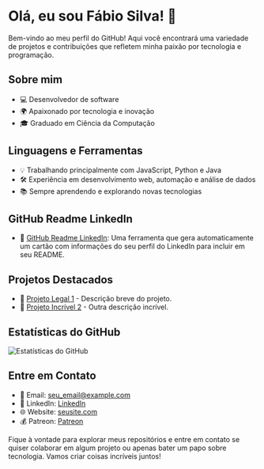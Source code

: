 # Olá, eu sou Fábio Silva! 👋

Bem-vindo ao meu perfil do GitHub! Aqui você encontrará uma variedade de projetos e contribuições que refletem minha paixão por tecnologia e programação.

## Sobre mim

- 💻 Desenvolvedor de software
- 🌍 Apaixonado por tecnologia e inovação
- 🎓 Graduado em Ciência da Computação

## Linguagens e Ferramentas

- 💡 Trabalhando principalmente com JavaScript, Python e Java
- 🛠️ Experiência em desenvolvimento web, automação e análise de dados
- 📚 Sempre aprendendo e explorando novas tecnologias

## GitHub Readme LinkedIn

- 💼 [GitHub Readme LinkedIn](https://www.linkedin.com/in/fabio-silva-85829220b/): Uma ferramenta que gera automaticamente um cartão com informações do seu perfil do LinkedIn para incluir em seu README.

## Projetos Destacados

- 🚀 [Projeto Legal 1](link_para_o_projeto_1) - Descrição breve do projeto.
- 🌟 [Projeto Incrível 2](link_para_o_projeto_2) - Outra descrição incrível.

## Estatísticas do GitHub

![Estatísticas do GitHub](https://github-readme-stats.vercel.app/api?username=FabioSilva11&show_icons=true&theme=dark)

## Entre em Contato

- 📧 Email: seu_email@example.com
- 💼 LinkedIn: [LinkedIn](https://www.linkedin.com/in/fabio-silva-85829220b/)
- 🌐 Website: [seusite.com](https://www.seusite.com/)
- 💰 Patreon: [Patreon](https://www.patreon.com/KiritoDev)

Fique à vontade para explorar meus repositórios e entre em contato se quiser colaborar em algum projeto ou apenas bater um papo sobre tecnologia. Vamos criar coisas incríveis juntos!
